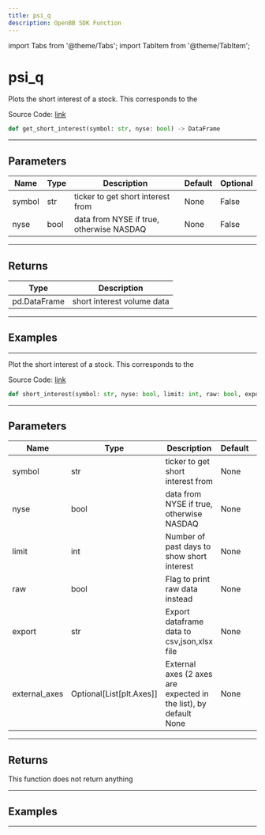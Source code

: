 ```yaml
---
title: psi_q
description: OpenBB SDK Function
---
```


import Tabs from '@theme/Tabs';
import TabItem from '@theme/TabItem';

# psi_q

<Tabs>
<TabItem value="model" label="Model" default>

Plots the short interest of a stock. This corresponds to the

Source Code: [link](https://github.com/OpenBB-finance/OpenBBTerminal/tree/main/openbb_terminal/stocks/dark_pool_shorts/quandl_model.py#L18)

```python
def get_short_interest(symbol: str, nyse: bool) -> DataFrame
```
---

## Parameters

| Name | Type | Description | Default | Optional |
| ---- | ---- | ----------- | ------- | -------- |
| symbol | str | ticker to get short interest from | None | False |
| nyse | bool | data from NYSE if true, otherwise NASDAQ | None | False |

---

## Returns

| Type | Description |
| ---- | ----------- |
| pd.DataFrame | short interest volume data |

---

## Examples

---



</TabItem>
<TabItem value="view" label="View">

Plot the short interest of a stock. This corresponds to the

Source Code: [link](https://github.com/OpenBB-finance/OpenBBTerminal/tree/main/openbb_terminal/stocks/dark_pool_shorts/quandl_view.py#L96)

```python
def short_interest(symbol: str, nyse: bool, limit: int, raw: bool, export: str, external_axes: Optional[List[matplotlib.axes._axes.Axes]]) -> None
```
---

## Parameters

| Name | Type | Description | Default | Optional |
| ---- | ---- | ----------- | ------- | -------- |
| symbol | str | ticker to get short interest from | None | False |
| nyse | bool | data from NYSE if true, otherwise NASDAQ | None | False |
| limit | int | Number of past days to show short interest | None | False |
| raw | bool | Flag to print raw data instead | None | False |
| export | str | Export dataframe data to csv,json,xlsx file | None | False |
| external_axes | Optional[List[plt.Axes]] | External axes (2 axes are expected in the list), by default None | None | True |

---

## Returns

This function does not return anything

---

## Examples

---



</TabItem>
</Tabs>